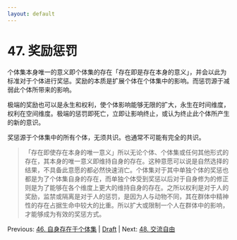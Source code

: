 ```yaml
---
layout: default
---
```

# 47. 奖励惩罚

个体集本身唯一的意义即个体集的存在「存在即是存在本身的意义」，并会以此为标准对于个体进行奖惩。奖励的本质是扩展个体在个体集中的影响。而惩罚源于减弱此个体所带来的影响。

极端的奖励也可以是永生和权利，使个体影响能够无限的扩大，永生在时间维度，权利在空间维度。极端的惩罚即死亡，立即让影响终止，或认为终止此个体所产生的新的意识。

奖惩源于个体集中的所有个体，无须共识。也通常不可能有完全的共识。

> 「存在即使存在本身的唯一意义」所以无论个体、个体集或任何其他形式的存在，其本身的唯一意义即维持自身的存在。这种意愿可以说是自然选择的结果，不具备此意愿的都必然快速消亡。个体集对于其中单独个体的奖惩也都是为了个体集自身的存在，而单独个体受到奖惩以后对于自身修为的修正则是为了能够在各个维度上更大的维持自身的存在。之所以权利是对于人的奖励，监禁或隔离是对于人的惩罚，是因为人与动物不同，其在群体中精神性的存在占据生命中较大的比重。所以扩大或限制一个人在群体中的影响，才能够成为有效的奖惩方式。

Previous: [46. 自身存在于个体集](46.md) | [Draft](../Draft.md) | Next: [48. 交流自由](48.md)